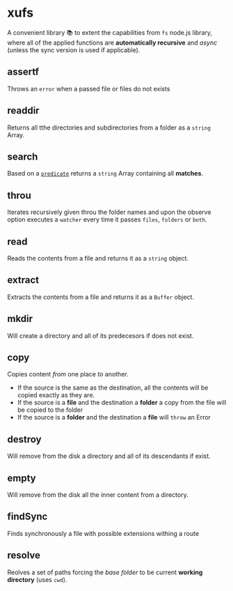 xufs 
================================

A convenient library 📚 to extent the capabilities from `fs` node.js library, where all of the applied functions are __automatically recursive__ and _async_ (unless the sync version is used if applicable).

assertf
---------------------------------
Throws an `error` when a passed file or files do not exists

readdir
---------------------------------
Returns all tthe directories and subdirectories from a folder as a `string` Array.

search
---------------------------------
Based on a [`predicate`](https://stackoverflow.com/questions/1344015/what-is-a-predicate) returns a `string` Array containing all __matches__.

throu
---------------------------------
Iterates recursively given throu the folder names and upon the observe option executes a `watcher` every time it passes `files`, `folders` or `both`.

read
---------------------------------
Reads the contents from a file and returns it as a `string` object.

extract
---------------------------------
Extracts the contents from a file and returns it as a `Buffer` object.

mkdir
---------------------------------
Will create a directory and all of its predecesors if does not exist.

copy
---------------------------------
Copies content _from_ one place _to_ another.
* If the source is the same as the destination, all the contents will be copied exactly as they are.
* If the source is a __file__ and the destination a __folder__ a copy from the file will be copied to the folder
* If the source is a __folder__ and the destination a __file__ will `throw` an Error

destroy
---------------------------------
Will remove from the disk a directory and all of its descendants if exist.

empty
---------------------------------
Will remove from the disk all the inner content from a directory.

findSync
---------------------------------
Finds synchronously a file with possible extensions withing a route

resolve
---------------------------------
Reolves a set of paths forcing the _base folder_ to be current __working directory__ (uses `cwd`).
